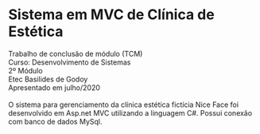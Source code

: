 # Sistema em MVC de Clínica de Estética

Trabalho de conclusão de módulo (TCM) <br/>
Curso: Desenvolvimento de Sistemas <br/>
2º Módulo <br/>
Etec Basilides de Godoy <br/>
Apresentado em julho/2020 <br/>
<br />
O sistema para gerenciamento da clínica estética fictícia Nice Face foi desenvolvido em Asp.net MVC utilizando a linguagem C#. Possui conexão com banco de dados MySql.

